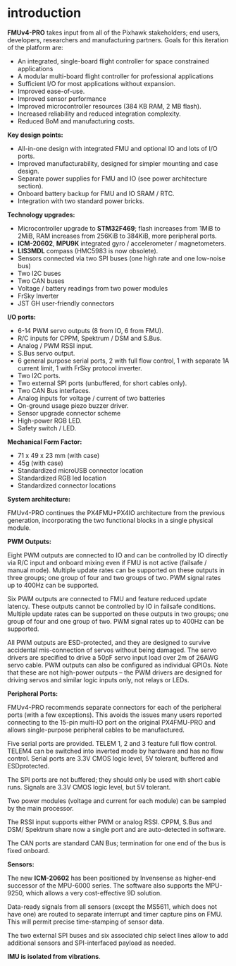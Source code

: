 # introduction

**FMUv4-PRO** takes input from all of the Pixhawk stakeholders; end users, developers, researchers and manufacturing partners. Goals for this iteration of the platform are:

* An integrated, single-board flight controller for space constrained applications
* A modular multi-board flight controller for professional applications
* Sufficient I/O for most applications without expansion.
* Improved ease-of-use.
* Improved sensor performance
* Improved microcontroller resources \(384 KB RAM, 2 MB flash\).
* Increased reliability and reduced integration complexity.
* Reduced BoM and manufacturing costs.

**Key design points:**

* All-in-one design with integrated FMU and optional IO and lots of I/O ports.
* Improved manufacturability, designed for simpler mounting and case design.
* Separate power supplies for FMU and IO \(see power architecture section\).
* Onboard battery backup for FMU and IO SRAM / RTC.
* Integration with two standard power bricks.

**Technology upgrades:**

* Microcontroller upgrade to **STM32F469**; flash increases from 1MiB to 2MiB, RAM increases from 256KiB to 384KiB, more peripheral ports.
* **ICM-20602**, **MPU9K** integrated gyro / accelerometer / magnetometers.
* **LIS3MDL** compass \(HMC5983 is now obsolete\).
* Sensors connected via two SPI buses \(one high rate and one low-noise bus\)
* Two I2C buses
* Two CAN buses
* Voltage / battery readings from two power modules
* FrSky Inverter
* JST GH user-friendly connectors

**I/O ports:**

* 6-14 PWM servo outputs \(8 from IO, 6 from FMU\).
* R/C inputs for CPPM, Spektrum / DSM and S.Bus.
* Analog / PWM RSSI input.
* S.Bus servo output.
* 6 general purpose serial ports, 2 with full flow control, 1 with separate 1A current limit, 1 with FrSky protocol inverter.
* Two I2C ports.
* Two external SPI ports \(unbuffered, for short cables only\).
* Two CAN Bus interfaces.
* Analog inputs for voltage / current of two batteries
* On-ground usage piezo buzzer driver.
* Sensor upgrade connector scheme
* High-power RGB LED.
* Safety switch / LED.

**Mechanical Form Factor:**

* 71 x 49 x 23 mm \(with case\)
* 45g \(with case\)
* Standardized microUSB connector location
* Standardized RGB led location
* Standardized connector locations

**System architecture:**

FMUv4-PRO continues the PX4FMU+PX4IO architecture from the previous generation, incorporating the two functional blocks in a single physical module.   
   


**PWM Outputs:**

Eight PWM outputs are connected to IO and can be controlled by IO directly via R/C input and onboard mixing even if FMU is not active \(failsafe / manual mode\). Multiple update rates can be supported on these outputs in three groups; one group of four and two groups of two. PWM signal rates up to 400Hz can be supported.

Six PWM outputs are connected to FMU and feature reduced update latency. These outputs cannot be controlled by IO in failsafe conditions. Multiple update rates can be supported on these outputs in two groups; one group of four and one group of two. PWM signal rates up to 400Hz can be supported.

All PWM outputs are ESD-protected, and they are designed to survive accidental mis-connection of servos without being damaged. The servo drivers are specified to drive a 50pF servo input load over 2m of 26AWG servo cable. PWM outputs can also be configured as individual GPIOs. Note that these are not high-power outputs – the PWM drivers are designed for driving servos and similar logic inputs only, not relays or LEDs.   
   


**Peripheral Ports:**

FMUv4-PRO recommends separate connectors for each of the peripheral ports \(with a few exceptions\). This avoids the issues many users reported connecting to the 15-pin multi-IO port on the original PX4FMU-PRO and allows single-purpose peripheral cables to be manufactured.

Five serial ports are provided. TELEM 1, 2 and 3 feature full flow control. TELEM4 can be switched into inverted mode by hardware and has no flow control. Serial ports are 3.3V CMOS logic level, 5V tolerant, buffered and ESDprotected.

The SPI ports are not buffered; they should only be used with short cable runs. Signals are 3.3V CMOS logic level, but 5V tolerant.

Two power modules \(voltage and current for each module\) can be sampled by the main processor.

The RSSI input supports either PWM or analog RSSI. CPPM, S.Bus and DSM/ Spektrum share now a single port and are auto-detected in software.

The CAN ports are standard CAN Bus; termination for one end of the bus is fixed onboard.   
   


**Sensors:**

The new **ICM-20602** has been positioned by Invensense as higher-end successor of the MPU-6000 series. The software also supports the MPU-9250, which allows a very cost-effective 9D solution.

Data-ready signals from all sensors \(except the MS5611, which does not have one\) are routed to separate interrupt and timer capture pins on FMU. This will permit precise time-stamping of sensor data.

The two external SPI buses and six associated chip select lines allow to add additional sensors and SPI-interfaced payload as needed.

**IMU is isolated from vibrations**.

